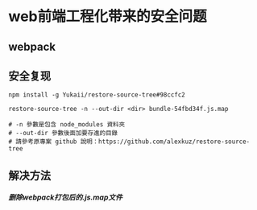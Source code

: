 # web前端工程化带来的安全问题


## webpack


## 安全复现
```
npm install -g Yukaii/restore-source-tree#98ccfc2

restore-source-tree -n --out-dir <dir> bundle-54fbd34f.js.map

# -n 參數是包含 node_modules 資料夾
# --out-dir 參數後面加要存進的目錄
# 請參考原專案 github 說明：https://github.com/alexkuz/restore-source-tree
```

## 解决方法

##### 删除webpack打包后的.js.map文件